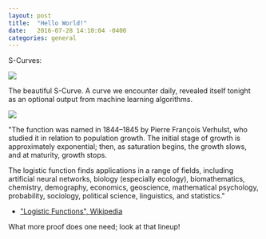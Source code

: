 ```yaml
---
layout: post
title:  "Hello World!"
date:   2016-07-28 14:10:04 -0400
categories: general
---
```


S-Curves:

![]({{site.baseurl}}/assets/images/s_curves.png)

The beautiful S-Curve.  A curve we encounter daily, revealed itself tonight as an optional output from machine learning algorithms.

![]({{site.baseurl}}/assets/images/Pierre_Francois_Verhulst.jpg)

"The function was named in 1844–1845 by Pierre François Verhulst, who studied it in relation to population growth.  The initial stage of growth is approximately exponential; then, as saturation begins, the growth slows, and at maturity, growth stops.

The logistic function finds applications in a range of fields, including artificial neural networks, biology (especially ecology), biomathematics, chemistry, demography, economics, geoscience, mathematical psychology, probability, sociology, political science, linguistics, and statistics."

- ["Logistic Functions", Wikipedia](https://en.wikipedia.org/wiki/Logistic_function)

What more proof does one need; look at that lineup!
